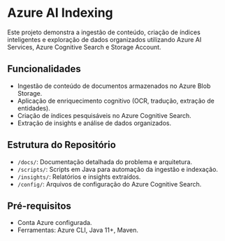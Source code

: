 # Azure AI Indexing

Este projeto demonstra a ingestão de conteúdo, criação de índices inteligentes e exploração de dados organizados utilizando Azure AI Services, Azure Cognitive Search e Storage Account.

## Funcionalidades
- Ingestão de conteúdo de documentos armazenados no Azure Blob Storage.
- Aplicação de enriquecimento cognitivo (OCR, tradução, extração de entidades).
- Criação de índices pesquisáveis no Azure Cognitive Search.
- Extração de insights e análise de dados organizados.

## Estrutura do Repositório
- `/docs/`: Documentação detalhada do problema e arquitetura.
- `/scripts/`: Scripts em Java para automação da ingestão e indexação.
- `/insights/`: Relatórios e insights extraídos.
- `/config/`: Arquivos de configuração do Azure Cognitive Search.

## Pré-requisitos
- Conta Azure configurada.
- Ferramentas: Azure CLI, Java 11+, Maven.
